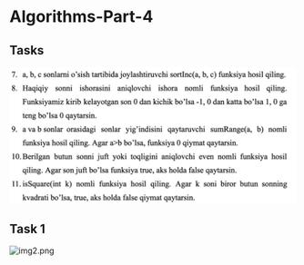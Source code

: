 # Algorithms-Part-4

<h2>Tasks</h2>

<img src="img/img1.jpg" alt="img1.jpg">

<h2>Task 1</h2>

<img src="img2/img2.png" alt="img2.png">